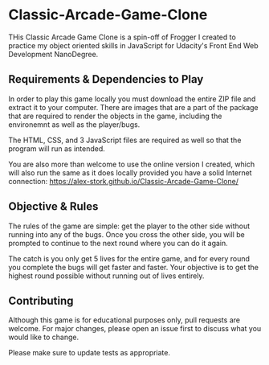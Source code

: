 # Classic-Arcade-Game-Clone
THis Classic Arcade Game Clone is a spin-off of Frogger I created to practice my object oriented skills in JavaScript for Udacity's Front End Web Development NanoDegree. 

## Requirements & Dependencies to Play
In order to play this game locally you must download the entire ZIP file and extract it to your computer. There are images that are a part of the package that are required to render the objects in the game, including the environemnt as well as the player/bugs. 

The HTML, CSS, and 3 JavaScript files are required as well so that the program will run as intended.

You are also more than welcome to use the online version I created, which will also run the same as it does locally provided you have a solid Internet connection: https://alex-stork.github.io/Classic-Arcade-Game-Clone/

## Objective & Rules
The rules of the game are simple: get the player to the other side without running into any of the bugs. Once you cross the other side, you will be prompted to continue to the next round where you can do it again.

The catch is you only get 5 lives for the entire game, and for every round you complete the bugs will get faster and faster. Your objective is to get the highest round possible without running out of lives entirely.

## Contributing
Although this game is for educational purposes only, pull requests are welcome. For major changes, please open an issue first to discuss what you would like to change.

Please make sure to update tests as appropriate.